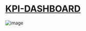 # [KPI-DASHBOARD](https://www.npmjs.com/package/react-kpi-dashboard)

![image](https://github.com/MariaR001/KPI-DASHBOARD/assets/78176331/e3426da1-d392-4a79-87ab-0a1ffc074440)
